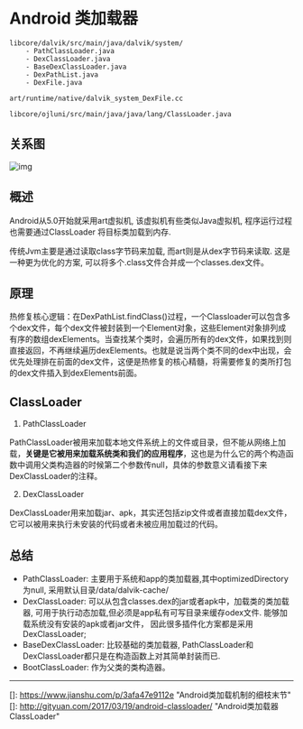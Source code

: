 # Android 类加载器

```
libcore/dalvik/src/main/java/dalvik/system/
    - PathClassLoader.java
    - DexClassLoader.java
    - BaseDexClassLoader.java
    - DexPathList.java
    - DexFile.java

art/runtime/native/dalvik_system_DexFile.cc

libcore/ojluni/src/main/java/java/lang/ClassLoader.java
```

## 关系图

![img](http://gityuan.com/images/classloader/classloader.jpg)



## 概述

Android从5.0开始就采用art虚拟机, 该虚拟机有些类似Java虚拟机, 程序运行过程也需要通过ClassLoader 将目标类加载到内存.

传统Jvm主要是通过读取class字节码来加载, 而art则是从dex字节码来读取. 这是一种更为优化的方案, 可以将多个.class文件合并成一个classes.dex文件。



## 原理

热修复核心逻辑：在DexPathList.findClass()过程，一个Classloader可以包含多个dex文件，每个dex文件被封装到一个Element对象，这些Element对象排列成有序的数组dexElements。当查找某个类时，会遍历所有的dex文件，如果找到则直接返回，不再继续遍历dexElements。也就是说当两个类不同的dex中出现，会优先处理排在前面的dex文件，这便是热修复的核心精髓，将需要修复的类所打包的dex文件插入到dexElements前面。



## ClassLoader

1. PathClassLoader

PathClassLoader被用来加载本地文件系统上的文件或目录，但不能从网络上加载，**关键是它被用来加载系统类和我们的应用程序**，这也是为什么它的两个构造函数中调用父类构造器的时候第二个参数传null，具体的参数意义请看接下来DexClassLoader的注释。

2. DexClassLoader

DexClassLoader用来加载jar、apk，其实还包括zip文件或者直接加载dex文件，它可以被用来执行未安装的代码或者未被应用加载过的代码。



## 总结

- PathClassLoader: 主要用于系统和app的类加载器,其中optimizedDirectory为null, 采用默认目录/data/dalvik-cache/
- DexClassLoader: 可以从包含classes.dex的jar或者apk中，加载类的类加载器, 可用于执行动态加载,但必须是app私有可写目录来缓存odex文件. 能够加载系统没有安装的apk或者jar文件， 因此很多插件化方案都是采用DexClassLoader;
- BaseDexClassLoader: 比较基础的类加载器, PathClassLoader和DexClassLoader都只是在构造函数上对其简单封装而已.
- BootClassLoader: 作为父类的类构造器。



------

[]: https://www.jianshu.com/p/3afa47e9112e	"Android类加载机制的细枝末节"
[]: http://gityuan.com/2017/03/19/android-classloader/	"Android类加载器ClassLoader"

